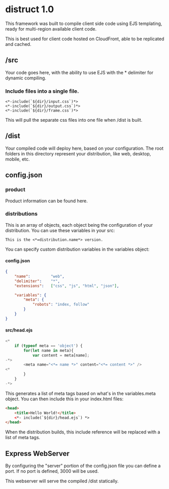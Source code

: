 # distruct 1.0
This framework was built to compile client side code using EJS templating, ready for multi-region available client code. 

This is best used for client code hosted on CloudFront, able to be replicated and cached.


## /src
Your code goes here, with the ability to use EJS with the * delimiter for dynamic compiling. 

### Include files into a single file.
```
<*-include(`${dir}/input.css`)*>
<*-include(`${dir}/output.css`)*>
<*-include(`${dir}/frame.css`)*>
```

This will pull the separate css files into one file when /dist is built.

## /dist
Your compiled code will deploy here, based on your configuration. The root folders in this directory represent your distribution, like web, desktop, mobile, etc.

## config.json

### product
Product information can be found here. 

### distributions
This is an array of objects, each object being the configuration of your distribution. You can use these variables in your src:
```
This is the <*=distribution.name*> version.
```

You can specify custom distribution variables in the variables object:

#### config.json
```json
{
    "name":         "web",
    "delimiter":    "*",
    "extensions":   ["css", "js", "html", "json"],

    "variables": {
        "meta": {
            "robots": "index, follow"
        }
    }
}
```

#### src/head.ejs
```javascript
<* 
    if (typeof meta == 'object') { 
        for(let name in meta){
            var content = meta[name];
-*>
        <meta name="<*= name *>" content="<*= content *>" />
<*
        }
    } 
-*>
```

This generates a list of meta tags based on what's in the variables.meta object. You can then include this in your index.html files:

```html
<head>
    <title>Hello World!</title>
    <*- include(`${dir}/head.ejs`) *>
</head>
```

When the distribution builds, this include reference will be replaced with a list of meta tags.


## Express WebServer

By configuring the "server" portion of the config.json file you can define a port. If no port is defined, 3000 will be used. 

This webserver will serve the compiled /dist statically.